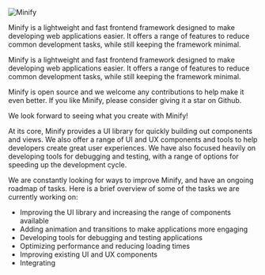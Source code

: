

![Minify](https://user-images.githubusercontent.com/72974932/213565596-878c8e21-6cbb-4189-ad02-a6da00afc41d.gif)

Minify is a lightweight and fast frontend framework designed to make developing web applications easier. It offers a range of features to reduce common development tasks, while still keeping the framework minimal. 



Minify is a lightweight and fast frontend framework designed to make developing web applications easier. It offers a range of features to reduce common development tasks, while still keeping the framework minimal. 

Minify is open source and we welcome any contributions to help make it even better. If you like Minify, please consider giving it a star on Github. 

We look forward to seeing what you create with Minify! 

At its core, Minify provides a UI library for quickly building out components and views. We also offer a range of UI and UX components and tools to help developers create great user experiences. We have also focused heavily on developing tools for debugging and testing, with a range of options for speeding up the development cycle. 

We are constantly looking for ways to improve Minify, and have an ongoing roadmap of tasks. Here is a brief overview of some of the tasks we are currently working on: 

- Improving the UI library and increasing the range of components available 
- Adding animation and transitions to make applications more engaging 
- Developing tools for debugging and testing applications 
- Optimizing performance and reducing loading times 
- Improving existing UI and UX components 
- Integrating
